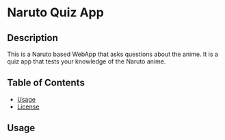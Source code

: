 # Naruto Quiz App

## Description

This is a Naruto based WebApp that asks questions about the anime. It is a quiz app that tests your knowledge of the Naruto anime.

## Table of Contents

* [Usage](#usage)
* [License](#license)

## Usage



